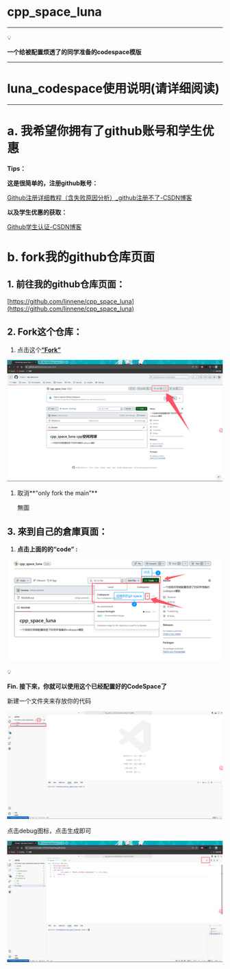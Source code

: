 # cpp_space_luna

---

<aside>
💡

**一个给被配置烦透了的同学准备的codespace模版**

</aside>

---

# luna_codespace使用说明(请详细阅读)

---

# a. 我希望你拥有了github账号和学生优惠

**Tips：**

**这是很简单的，注册github账号：**

[Github注册详细教程（含失败原因分析）_github注册不了-CSDN博客](https://blog.csdn.net/qq_41798899/article/details/120133809?ops_request_misc=%257B%2522request%255Fid%2522%253A%25229FC296D3-761C-4F87-BAB8-C447257F922A%2522%252C%2522scm%2522%253A%252220140713.130102334..%2522%257D&request_id=9FC296D3-761C-4F87-BAB8-C447257F922A&biz_id=0&utm_medium=distribute.pc_search_result.none-task-blog-2~all~top_positive~default-1-120133809-null-null.142^v100^pc_search_result_base2&utm_term=github%E6%B3%A8%E5%86%8C%E6%95%99%E7%A8%8B&spm=1018.2226.3001.4187)

**以及学生优惠的获取：**

[Github学生认证-CSDN博客](https://blog.csdn.net/2301_78630677/article/details/138173254?ops_request_misc=%257B%2522request%255Fid%2522%253A%2522FCC479ED-4E00-44D6-AE1D-1973751A193E%2522%252C%2522scm%2522%253A%252220140713.130102334..%2522%257D&request_id=FCC479ED-4E00-44D6-AE1D-1973751A193E&biz_id=0&utm_medium=distribute.pc_search_result.none-task-blog-2~all~top_click~default-2-138173254-null-null.142^v100^pc_search_result_base2&utm_term=github%E5%AD%A6%E7%94%9F%E8%AE%A4%E8%AF%81&spm=1018.2226.3001.4187)

# b. fork我的github仓库页面

## 1. 前往我的github仓库页面：

[https://github.com/linnene/cpp_space_luna](https://github.com/linnene/cpp_space_luna)

## 2. Fork这个仓库：

1. 点击这个[**“Fork”**](https://github.com/linnene/cpp_space_luna)

![image.png](image.png)

1. 取消**“only fork the main”**
    
    無圖
    

## 3. 來到自己的倉庫頁面：

1. **点击上面的的“code” :**

![image.png](image%201.png)

<aside>
💡

**Fin. 接下來，你就可以使用这个已经配置好的CodeSpace了**

</aside>

新建一个文件夹来存放你的代码

![image.png](image%202.png)

点击debug图标，点击生成即可

![image.png](image%203.png)